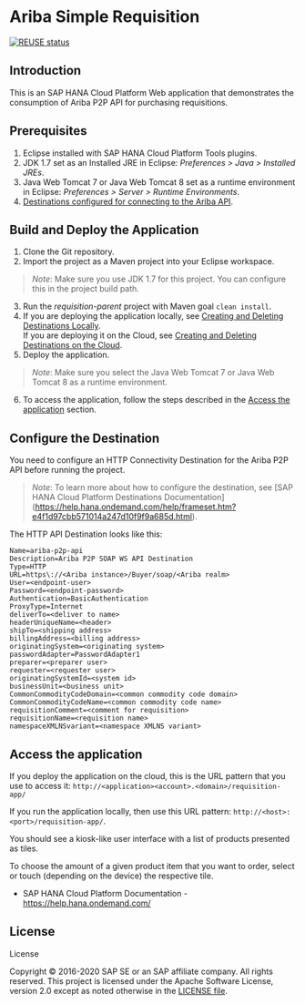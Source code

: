 # Ariba Simple Requisition

[![REUSE status](https://api.reuse.software/badge/github.com/SAP-samples/cloud-ariba-simple-requisition-ext)](https://api.reuse.software/info/github.com/SAP-samples/cloud-ariba-simple-requisition-ext)

## Introduction

This is an SAP HANA Cloud Platform Web application that demonstrates the consumption of Ariba P2P API for purchasing requisitions.

## Prerequisites

1.    Eclipse installed with SAP HANA Cloud Platform Tools plugins.
2.    JDK 1.7 set as an Installed JRE in Eclipse: *Preferences > Java > Installed JREs*.
3.    Java Web Tomcat 7 or Java Web Tomcat 8 set as a runtime environment in Eclipse: *Preferences > Server > Runtime Environments*.
4.    [Destinations configured for connecting to the Ariba API](#configure-the-destinations).

## Build and Deploy the Application

1. Clone the Git repository.
2. Import the project as a Maven project into your Eclipse workspace. 
>*Note*: Make sure you use JDK 1.7 for this project. You can configure this in the project build path.
3. Run the *requisition-parent* project with Maven goal `clean install`. 
4. If you are deploying the application locally, see [Creating and Deleting Destinations Locally](https://help.hana.ondemand.com/help/frameset.htm?7fa92ffa007346f58491999361928303.html).<br>
If you are deploying it on the Cloud, see [Creating and Deleting Destinations on the Cloud](https://help.hana.ondemand.com/help/frameset.htm?94dddf7d9e56401ba1719b7e836d8ee9.html).
5. Deploy the application. 
>*Note*: Make sure you select the Java Web Tomcat 7 or Java Web Tomcat 8 as a runtime environment.
6. To access the application, follow the steps described in the [Access the application](#access-the-application) section.

## Configure the Destination

You need to configure an HTTP Connectivity Destination for the Ariba P2P API before running the project.
>*Note*: To learn more about how to configure the destination, see [SAP HANA Cloud Platform Destinations Documentation] (https://help.hana.ondemand.com/help/frameset.htm?e4f1d97cbb571014a247d10f9f9a685d.html).

The HTTP API Destination looks like this:

	Name=ariba-p2p-api
	Description=Ariba P2P SOAP WS API Destination
	Type=HTTP
	URL=https\://<Ariba instance>/Buyer/soap/<Ariba realm>
	User=<endpoint-user>
	Password=<endpoint-password>
	Authentication=BasicAuthentication
	ProxyType=Internet
	deliverTo=<deliver to name>
	headerUniqueName=<header>
	shipTo=<shipping address>
	billingAddress=<billing address>
	originatingSystem=<originating system>
	passwordAdapter=PasswordAdapter1
	preparer=<preparer user>
	requester=<requester user>
	originatingSystemId=<system id>
	businessUnit=<business unit>
	CommonCommodityCodeDomain=<common commodity code domain>
	CommonCommodityCodeName=<common commodity code name>
	requisitionComment=<comment for requisition>
	requisitionName=<requisition name>
	namespaceXMLNSvariant=<namespace XMLNS variant>

## Access the application

If you deploy the application on the cloud, this is the URL pattern that you use to access it: `http://<application><account>.<domain>/requisition-app/`

If you run the application locally, then use this URL pattern: `http://<host>:<port>/requisition-app/`.

You should see a kiosk-like user interface with a list of products presented as tiles. 

To choose the amount of a given product item that you want to order, select or touch (depending on the device) the respective tile.

* SAP HANA Cloud Platform Documentation - https://help.hana.ondemand.com/

## License

License

Copyright © 2016-2020 SAP SE or an SAP affiliate company. All rights reserved. This project is licensed under the Apache Software License, version 2.0 except as noted otherwise in the [LICENSE file](LICENSES/Apache-2.0.txt).
